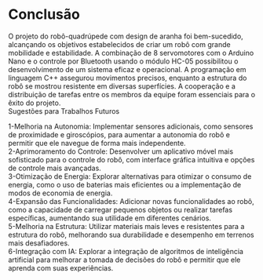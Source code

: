 # Conclusão
O projeto do robô-quadrúpede com design de aranha foi bem-sucedido, alcançando os objetivos estabelecidos de criar um robô com grande mobilidade e estabilidade. A combinação de 8 servomotores com o Arduino Nano e o controle por Bluetooth usando o módulo HC-05 possibilitou o desenvolvimento de um sistema eficaz e operacional. A programação em linguagem C++ assegurou movimentos precisos, enquanto a estrutura do robô se mostrou resistente em diversas superfícies. A cooperação e a distribuição de tarefas entre os membros da equipe foram essenciais para o êxito do projeto.<br/>
Sugestões para Trabalhos Futuros<br/>

1-Melhoria na Autonomia: Implementar sensores adicionais, como sensores de proximidade e giroscópios, para aumentar a autonomia do robô e permitir que ele navegue de forma mais independente.<br/>
2-Aprimoramento do Controle: Desenvolver um aplicativo móvel mais sofisticado para o controle do robô, com interface gráfica intuitiva e opções de controle mais avançadas.<br/>
3-Otimização de Energia: Explorar alternativas para otimizar o consumo de energia, como o uso de baterias mais eficientes ou a implementação de modos de economia de energia.<br/>
4-Expansão das Funcionalidades: Adicionar novas funcionalidades ao robô, como a capacidade de carregar pequenos objetos ou realizar tarefas específicas, aumentando sua utilidade em diferentes cenários.<br/>
5-Melhoria na Estrutura: Utilizar materiais mais leves e resistentes para a estrutura do robô, melhorando sua durabilidade e desempenho em terrenos mais desafiadores.<br/>
6-Integração com IA: Explorar a integração de algoritmos de inteligência artificial para melhorar a tomada de decisões do robô e permitir que ele aprenda com suas experiências.<br/>
